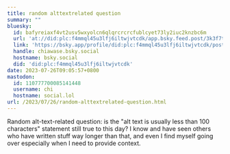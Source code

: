 ```yaml
---
title: random alttextrelated question
summary: ""
bluesky:
  id: bafyreiaxf4vt2usv5wxyolcn6qlqrcrcrcfublcyet73ly2iuc2knzbc6m
  url: 'at://did:plc:f4mmql45u3lfj6iltwjvtcdk/app.bsky.feed.post/3k3f7tpg6fh2q'
  link: 'https://bsky.app/profile/did:plc:f4mmql45u3lfj6iltwjvtcdk/post/3k3f7tpg6fh2q'
  handle: chiawase.bsky.social
  hostname: bsky.social
  did: 'did:plc:f4mmql45u3lfj6iltwjvtcdk'
date: 2023-07-26T09:05:57+0800
mastodon:
  id: 110777700085141448
  username: chi
  hostname: social.lol
url: /2023/07/26/random-alttextrelated-question.html
---
```


Random alt-text-related question: is the "alt text is usually less than 100 characters" statement still true to this day? I know and have seen others who have written stuff way longer than that, and even I find myself going over especially when I need to provide context.
